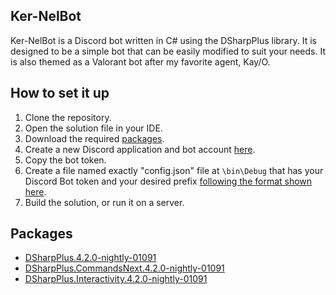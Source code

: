 ## Ker-NelBot
Ker-NelBot is a Discord bot written in C# using the DSharpPlus library. It is designed to be a simple bot that can be easily modified to suit your needs. It is also themed as a Valorant bot after my favorite agent, Kay/O.

## How to set it up
1) Clone the repository.
2) Open the solution file in your IDE.
3) Download the required [packages](https://github.com/carterawebb/Ker-NelBot#Packages).
4) Create a new Discord application and bot account [here](https://discord.com/developers/applications).
5) Copy the bot token.
6) Create a file named exactly "config.json" file at `\bin\Debug` that has your Discord Bot token and your desired prefix [following the format shown here](https://v12.discordjs.guide/creating-your-bot/configuration-files.html#implementing-your-config-file).
7) Build the solution, or run it on a server.

## Packages
 - [DSharpPlus.4.2.0-nightly-01091](https://www.nuget.org/packages/DSharpPlus/4.2.0-nightly-01094)
 - [DSharpPlus.CommandsNext.4.2.0-nightly-01091](https://www.nuget.org/packages/DSharpPlus.CommandsNext/4.2.0-nightly-01094)
 - [DSharpPlus.Interactivity.4.2.0-nightly-01091](https://www.nuget.org/packages/DSharpPlus.Interactivity/4.2.0-nightly-01094)
